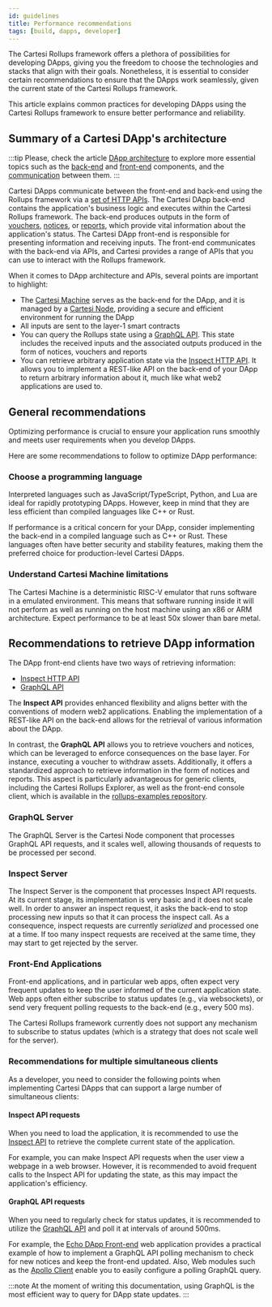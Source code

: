 ```yaml
---
id: guidelines
title: Performance recommendations
tags: [build, dapps, developer]
---
```


The Cartesi Rollups framework offers a plethora of possibilities for developing DApps, giving you the freedom to choose the technologies and stacks that align with their goals. Nonetheless, it is essential to consider certain recommendations to ensure that the DApps work seamlessly, given the current state of the Cartesi Rollups framework.

This article explains common practices for developing DApps using the Cartesi Rollups framework to ensure better performance and reliability.

## Summary of a Cartesi DApp's architecture

:::tip
Please, check the article [DApp architecture](../dapp-architecture.md) to explore more essential topics such as the [back-end](../dapp-architecture.md#back-end) and [front-end](../dapp-architecture.md#front-end) components, and the [communication](../dapp-architecture.md#communication) between them.
:::

Cartesi DApps communicate between the front-end and back-end using the Rollups framework via a [set of HTTP APIs](..//http-api.md). The Cartesi DApp back-end contains the application's business logic and executes within the Cartesi Rollups framework. The back-end produces outputs in the form of [vouchers](../components.md#vouchers), [notices](../components.md#notices), or [reports](../components.md#reports), which provide vital information about the application's status. The Cartesi DApp front-end is responsible for presenting information and receiving inputs. The front-end communicates with the back-end via APIs, and Cartesi provides a range of APIs that you can use to interact with the Rollups framework.

When it comes to DApp architecture and APIs, several points are important to highlight:

* The [Cartesi Machine](/machine/intro) serves as the back-end for the DApp, and it is managed by a [Cartesi Node](../components.md#cartesi-nodes), providing a secure and efficient environment for running the DApp
* All inputs are sent to the layer-1 smart contracts
* You can query the Rollups state using a [GraphQL API](../api/graphql/basics.md). This state includes the received inputs and the associated outputs produced in the form of notices, vouchers and reports
* You can retrieve arbitrary application state via the [Inspect HTTP API](../api/inspect/inspect.api.mdx). It allows you to implement a REST-like API on the back-end of your DApp to return arbitrary information about it, much like what web2 applications are used to.


## General recommendations

Optimizing performance is crucial to ensure your application runs smoothly and meets user requirements when you develop DApps.

Here are some recommendations to follow to optimize DApp performance:

### Choose a programming language

Interpreted languages such as JavaScript/TypeScript, Python, and Lua are ideal for rapidly prototyping DApps. However, keep in mind that they are less efficient than compiled languages like C++ or Rust.

If performance is a critical concern for your DApp, consider implementing the back-end in a compiled language such as C++ or Rust. These languages often have better security and stability features, making them the preferred choice for production-level Cartesi DApps.

### Understand Cartesi Machine limitations

The Cartesi Machine is a deterministic RISC-V emulator that runs software in a emulated environment. This means that software running inside it will not perform as well as running on the host machine using an x86 or ARM architecture. Expect performance to be at least 50x slower than bare metal.

## Recommendations to retrieve DApp information

The DApp front-end clients have two ways of retrieving information:
* [Inspect HTTP API](../api/inspect/inspect.api.mdx)
* [GraphQL API](../api/graphql/basics.md)

The **Inspect API** provides enhanced flexibility and aligns better with the conventions of modern web2 applications. Enabling the implementation of a REST-like API on the back-end allows for the retrieval of various information about the DApp.

In contrast, the **GraphQL API** allows you to retrieve vouchers and notices, which can be leveraged to enforce consequences on the base layer. For instance, executing a voucher to withdraw assets. Additionally, it offers a standardized approach to retrieve information in the form of notices and reports. This aspect is particularly advantageous for generic clients, including the Cartesi Rollups Explorer, as well as the front-end console client, which is available in the [rollups-examples repository](https://github.com/cartesi/rollups-examples/tree/main/frontend-console).

### GraphQL Server

The GraphQL Server is the Cartesi Node component that processes GraphQL API requests, and it scales well, allowing thousands of requests to be processed per second.

### Inspect Server

The Inspect Server is the component that processes Inspect API requests. At its current stage, its implementation is very basic and it does not scale well. In order to answer an inspect request, it asks the back-end to stop processing new inputs so that it can process the inspect call. As a consequence, inspect requests are currently _serialized_ and processed one at a time. If too many inspect requests are received at the same time, they may start to get rejected by the server.

### Front-End Applications

Front-end applications, and in particular web apps, often expect very frequent updates to keep the user informed of the current application state. Web apps often either subscribe to status updates (e.g., via websockets), or send very frequent polling requests to the back-end (e.g., every 500 ms).

The Cartesi Rollups framework currently does not support any mechanism to subscribe to status updates (which is a strategy that does not scale well for the server).

### Recommendations for multiple simultaneous clients

As a developer, you need to consider the following points when implementing Cartesi DApps that can support a large number of simultaneous clients:

#### Inspect API requests

When you need to load the application, it is recommended to use the [Inspect API](../api/inspect/inspect.api.mdx) to retrieve the complete current state of the application.

For example, you can make Inspect API requests when the user view a webpage in a web browser. However, it is recommended to avoid frequent calls to the Inspect API for updating the state, as this may impact the application's efficiency.

#### GraphQL API requests

When you need to regularly check for status updates, it is recommended to utilize the [GraphQL API](../api/graphql/basics.md) and poll it at intervals of around 500ms.

For example, the [Echo DApp Front-end](https://github.com/cartesi/rollups-examples/tree/main/frontend-echo) web application provides a practical example of how to implement a GraphQL API polling mechanism to check for new notices and keep the front-end updated. Also, Web modules such as the [Apollo Client](https://www.apollographql.com/apollo-client) enable you to easily configure a polling GraphQL query.

:::note
At the moment of writing this documentation, using GraphQL is the most efficient way to query for DApp state updates.
:::
